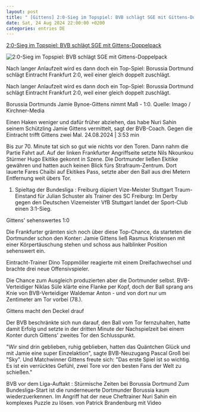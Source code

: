```yaml
---
layout: post
title: " [Gittens] 2:0-Sieg im Topspiel: BVB schlägt SGE mit Gittens-Doppelpack"
date: Sat, 24 Aug 2024 22:00:00 +0200
categories: entries DE
---
```

[2:0-Sieg im Topspiel: BVB schlägt SGE mit Gittens-Doppelpack](https://www.zdf.de/nachrichten/sport/bundesliga-abendspiel-borussia-dortmund-eintracht-frankfurt-fussball-100.html)

![2:0-Sieg im Topspiel: BVB schlägt SGE mit Gittens-Doppelpack](https://www.zdf.de/assets/gittens-100~1280x720?cb=1724525367966)

Nach langer Anlaufzeit wird es dann doch ein Top-Spiel: Borussia Dortmund schlägt Eintracht Frankfurt 2:0, weil einer gleich doppelt zuschlägt.

Nach langer Anlaufzeit wird es dann doch ein Top-Spiel: Borussia Dortmund schlägt Eintracht Frankfurt 2:0, weil einer gleich doppelt zuschlägt.

Borussia Dortmunds Jamie Bynoe-Gittens nimmt Maß - 1:0. Quelle: Imago / Kirchner-Media

Einen Haken weniger und dafür früher abziehen, das habe Nuri Sahin seinem Schützling Jamie Gittens vermittelt, sagt der BVB-Coach. Gegen die Eintracht trifft Gittens zwei Mal. 24.08.2024 | 3:53 min

Bis zur 70. Minute tat sich so gut wie nichts vor den Toren. Dann nahm die Partie Fahrt auf. Auf der linken Frankfurter Angriffseite setzte Nils Nkounkou Stürmer Hugo Ekitike gekonnt in Szene. Die Dortmunder ließen Ekitike gewähren und hatten auch keinen Blick fürs Strafraum-Zentrum. Dort lauerte Fares Chaïbi auf Ekitikes Pass, setzte aber den Ball aus drei Metern Entfernung weit übers Tor.

1. Spieltag der Bundesliga : Freiburg düpiert Vize-Meister Stuttgart Traum-Einstand für Julian Schuster als Trainer des SC Freiburg: Im Derby gegen den Deutschen Vizemeister VfB Stuttgart landet der Sport-Club einen 3:1-Sieg.

Gittens' sehenswertes 1:0

Die Frankfurter grämten sich noch über diese Top-Chance, da starteten die Dortmunder schon den Konter: Jamie Gittens ließ Rasmus Kristensen mit einer Körpertäuschung stehen und schoss aus halblinker Position sehenswert ein.

Eintracht-Trainer Dino Toppmöller reagierte mit einem Dreifachwechsel und brachte drei neue Offensivspieler.

Die Chance zum Ausgleich produzierten aber die Dortmunder selbst. BVB-Verteidiger Niklas Süle klärte eine Flanke per Kopf, doch der Ball sprang ans Knie von BVB-Verteidiger Waldemar Anton - und von dort nur um Zentimeter am Tor vorbei (78.).

Gittens macht den Deckel drauf

Der BVB beschränkte sich nun darauf, den Ball vom Tor fernzuhalten, hatte damit Erfolg und setzte in der dritten Minute der Nachspielzeit bei einem Konter durch Gittens' zweites Tor den Schlusspunkt.

"Wir sind drin geblieben, ruhig geblieben, hatten das Quäntchen Glück und mit Jamie eine super Einzelaktion", sagte BVB-Neuzugang Pascal Groß bei "Sky". Und Matchwinner Gittens freute sich: "Das erste Spiel ist so wichtig. Es ist ein verrücktes Gefühl, zwei Tore vor den besten Fans der Welt zu schießen."

BVB vor dem Liga-Auftakt : Stürmische Zeiten bei Borussia Dortmund Zum Bundesliga-Start ist die runderneuerte Dortmunder Borussia kaum wiederzuerkennen. Im Angriff hat der neue Cheftrainer Nuri Sahin ein komplexes Puzzle zu lösen. von Patrick Brandenburg mit Video

